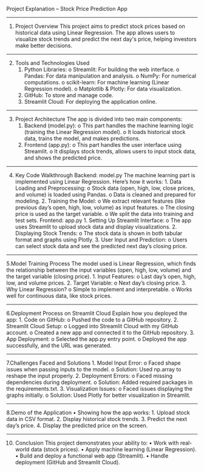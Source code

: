 Project Explanation – Stock Price Prediction App
________________________________________
1. Project Overview
    This project aims to predict stock prices based on historical data using Linear Regression. The app allows users to visualize stock trends and predict the next day's price, helping investors make better decisions.
________________________________________
2. Tools and Technologies Used
    1.	Python Libraries:
        o	Streamlit: For building the web interface.
        o	Pandas: For data manipulation and analysis.
        o	NumPy: For numerical computations.
        o	scikit-learn: For machine learning (Linear Regression model).
        o	Matplotlib & Plotly: For data visualization.
    2.	GitHub: To store and manage code.
    3.	Streamlit Cloud: For deploying the application online.
________________________________________
3. Project Architecture
   The app is divided into two main components:
    1.	Backend (model.py):
        o	This part handles the machine learning logic (training the Linear Regression model).
        o	It loads historical stock data, trains the model, and makes predictions.
    2.	Frontend (app.py):
        o	This part handles the user interface using Streamlit.
        o	It displays stock trends, allows users to input stock data, and shows the predicted price.
________________________________________


4. Key Code Walkthrough
    Backend: model.py
    The machine learning part is implemented using Linear Regression. Here’s how it works:
        1.	Data Loading and Preprocessing:
            o	Stock data (open, high, low, close prices, and volume) is loaded using Pandas.
            o	Data is cleaned and prepared for modeling.
        2.	Training the Model:
            o	We extract relevant features (like previous day’s open, high, low, volume) as input features.
            o	The closing price is used as the target variable.
            o	We split the data into training and test sets.
    Frontend: app.py
        1.	Setting Up Streamlit Interface:
            o	The app uses Streamlit to upload stock data and display visualizations.
        2.	Displaying Stock Trends:
            o	The stock data is shown in both tabular format and graphs using Plotly.
        3.	User Input and Prediction:
            o	Users can select stock data and see the predicted next day’s closing price.
________________________________________
5.Model Training Process
    The model used is Linear Regression, which finds the relationship between the input variables (open, high, low, volume) and the target variable (closing price).
    1.	Input Features:
        o	Last day’s open, high, low, and volume prices.
    2.	Target Variable:
        o	Next day’s closing price.
    3.	Why Linear Regression?
        o	Simple to implement and interpretable.
        o	Works well for continuous data, like stock prices.
________________________________________
6.Deployment Process on Streamlit Cloud
    Explain how you deployed the app:
    1.	Code on GitHub:
        o	Pushed the code to a GitHub repository.
    2.	Streamlit Cloud Setup:
        o	Logged into Streamlit Cloud with my GitHub account.
        o	Created a new app and connected it to the GitHub repository.
    3.	App Deployment:
        o	Selected the app.py entry point.
        o	Deployed the app successfully, and the URL was generated.
________________________________________
7.Challenges Faced and Solutions
    1.	Model Input Error:
        o	Faced shape issues when passing inputs to the model.
        o	Solution: Used np.array to reshape the input properly.
    2.	Deployment Errors:
        o	Faced missing dependencies during deployment.
        o	Solution: Added required packages in the requirements.txt.
    3.	Visualization Issues:
        o	Faced issues displaying the graphs initially.
        o	Solution: Used Plotly for better visualization in Streamlit.
________________________________________
8.Demo of the Application
    •	Showing how the app works:
        1.	Upload stock data in CSV format.
        2.	Display historical stock trends.
        3.	Predict the next day’s price.
        4.	Display the predicted price on the screen.



________________________________________

10. Conclusion
    This project demonstrates your ability to:
        •	Work with real-world data (stock prices).
        •	Apply machine learning (Linear Regression).
        •	Build and deploy a functional web app (Streamlit).
        •	Handle deployment (GitHub and Streamlit Cloud).
